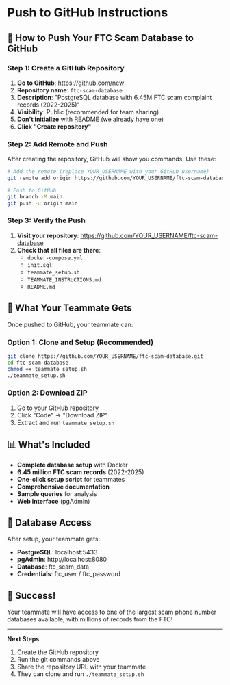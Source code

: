 # Push to GitHub Instructions

## 🚀 How to Push Your FTC Scam Database to GitHub

### Step 1: Create a GitHub Repository

1. **Go to GitHub**: https://github.com/new
2. **Repository name**: `ftc-scam-database`
3. **Description**: "PostgreSQL database with 6.45M FTC scam complaint records (2022-2025)"
4. **Visibility**: Public (recommended for team sharing)
5. **Don't initialize** with README (we already have one)
6. **Click "Create repository"**

### Step 2: Add Remote and Push

After creating the repository, GitHub will show you commands. Use these:

```bash
# Add the remote (replace YOUR_USERNAME with your GitHub username)
git remote add origin https://github.com/YOUR_USERNAME/ftc-scam-database.git

# Push to GitHub
git branch -M main
git push -u origin main
```

### Step 3: Verify the Push

1. **Visit your repository**: https://github.com/YOUR_USERNAME/ftc-scam-database
2. **Check that all files are there**:
   - `docker-compose.yml`
   - `init.sql`
   - `teammate_setup.sh`
   - `TEAMMATE_INSTRUCTIONS.md`
   - `README.md`

## 🎯 What Your Teammate Gets

Once pushed to GitHub, your teammate can:

### Option 1: Clone and Setup (Recommended)
```bash
git clone https://github.com/YOUR_USERNAME/ftc-scam-database.git
cd ftc-scam-database
chmod +x teammate_setup.sh
./teammate_setup.sh
```

### Option 2: Download ZIP
1. Go to your GitHub repository
2. Click "Code" → "Download ZIP"
3. Extract and run `teammate_setup.sh`

## 📊 What's Included

- **Complete database setup** with Docker
- **6.45 million FTC scam records** (2022-2025)
- **One-click setup script** for teammates
- **Comprehensive documentation**
- **Sample queries** for analysis
- **Web interface** (pgAdmin)

## 🔗 Database Access

After setup, your teammate gets:
- **PostgreSQL**: localhost:5433
- **pgAdmin**: http://localhost:8080
- **Database**: ftc_scam_data
- **Credentials**: ftc_user / ftc_password

## 🎉 Success!

Your teammate will have access to one of the largest scam phone number databases available, with millions of records from the FTC!

---

**Next Steps**:
1. Create the GitHub repository
2. Run the git commands above
3. Share the repository URL with your teammate
4. They can clone and run `./teammate_setup.sh` 